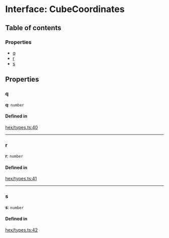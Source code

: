 # Interface: CubeCoordinates

## Table of contents

### Properties

- [q](CubeCoordinates.md#q)
- [r](CubeCoordinates.md#r)
- [s](CubeCoordinates.md#s)

## Properties

### <a id="q" name="q"></a> q

 **q**: `number`

#### Defined in

[hex/types.ts:40](https://github.com/flauwekeul/honeycomb/blob/beta/src/hex/types.ts#L40)

___

### <a id="r" name="r"></a> r

 **r**: `number`

#### Defined in

[hex/types.ts:41](https://github.com/flauwekeul/honeycomb/blob/beta/src/hex/types.ts#L41)

___

### <a id="s" name="s"></a> s

 **s**: `number`

#### Defined in

[hex/types.ts:42](https://github.com/flauwekeul/honeycomb/blob/beta/src/hex/types.ts#L42)
